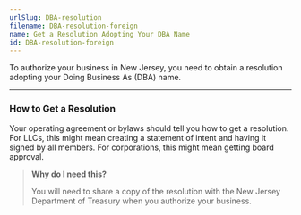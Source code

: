 ```yaml
---
urlSlug: DBA-resolution
filename: DBA-resolution-foreign
name: Get a Resolution Adopting Your DBA Name
id: DBA-resolution-foreign
---
```


To authorize your business in New Jersey, you need to obtain a resolution adopting your Doing Business As (DBA) name.

---

### How to Get a Resolution

Your operating agreement or bylaws should tell you how to get a resolution. For LLCs, this might mean creating a statement of intent and having it signed by all members. For corporations, this might mean getting board approval.

> **Why do I need this?**
>
> You will need to share a copy of the resolution with the New Jersey Department of Treasury when you authorize your business.
